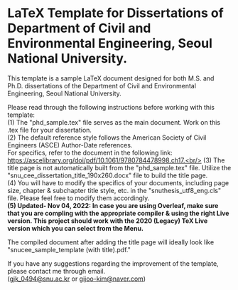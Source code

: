 # LaTeX Template for Dissertations of Department of Civil and Environmental Engineering, Seoul National University.

This template is a sample LaTeX document designed for both M.S. and Ph.D. dissertations of the Department of Civil and Environmental Engineering, Seoul National University.

Please read through the following instructions before working with this template:\
(1) The "phd_sample.tex" file serves as the main document. Work on this .tex file for your dissertation.\
(2) The default reference style follows the American Society of Civil Engineers (ASCE) Author-Date references.\
For specifics, refer to the document in the following link: https://ascelibrary.org/doi/pdf/10.1061/9780784478998.ch17.<br/>
(3) The title page is not automatically built from the "phd_sample.tex" file. Utilize the "snu_cee_dissertation_title_190x260.docx" file to build the title page.\
(4) You will have to modify the specifics of your documents, including page size, chapter & subchapter title style, etc. in the "snuthesis_utf8_eng.cls" file.
Please feel free to modify them accordingly.\
**(5) Updated- Nov 04, 2022: In case you are using Overleaf, make sure that you are compling with the appropriate compiler & using the right Live version. This project should work with the 2020 (Legacy) TeX Live version which you can select from the Menu.**

The compiled document after adding the title page will ideally look like "snucee_sample_template (with title).pdf."

If you have any suggestions regarding the improvement of the template, please contact me through email.\
(gjk_0494@snu.ac.kr or gijoo-kim@naver.com)
